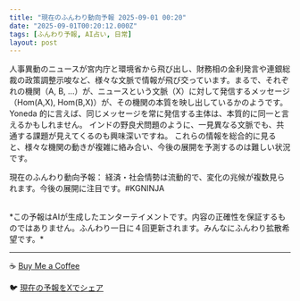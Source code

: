 ```yaml
---
title: "現在のふんわり動向予報 2025-09-01 00:20"
date: "2025-09-01T00:20:12.000Z"
tags: [ふんわり予報, AI占い, 日常]
layout: post
---
```


人事異動のニュースが宮内庁と環境省から飛び出し、財務相の金利発言や連銀総裁の政策調整示唆など、様々な文脈で情報が飛び交っています。まるで、それぞれの機関（A, B, ...）が、ニュースという文脈（X）に対して発信するメッセージ（Hom(A,X), Hom(B,X)）が、その機関の本質を映し出しているかのようです。  Yoneda 的に言えば、同じメッセージを常に発信する主体は、本質的に同一と言えるかもしれません。  インドの野良犬問題のように、一見異なる文脈でも、共通する課題が見えてくるのも興味深いですね。  これらの情報を総合的に見ると、様々な機関の動きが複雑に絡み合い、今後の展開を予測するのは難しい状況です。


現在のふんわり動向予報：
経済・社会情勢は流動的で、変化の兆候が複数見られます。今後の展開に注目です。#KGNINJA

<br>
*この予報はAIが生成したエンターテイメントです。内容の正確性を保証するものではありません。ふんわり一日に４回更新されます。みんなにふんわり拡散希望です。*

---
☕️ [Buy Me a Coffee](https://www.buymeacoffee.com/kgninja)

🐦 [現在の予報をXでシェア](https://twitter.com/intent/tweet?text=%E7%8F%BE%E5%9C%A8%E3%81%AE%E3%81%B5%E3%82%93%E3%82%8F%E3%82%8A%E4%BA%88%E5%A0%B1%3A%20%E3%80%8C%E4%BA%BA%E4%BA%8B%E7%95%B0%E5%8B%95%E3%81%AE%E3%83%8B%E3%83%A5%E3%83%BC%E3%82%B9%E3%81%8C%E5%AE%AE%E5%86%85%E5%BA%81%E3%81%A8%E7%92%B0%E5%A2%83%E7%9C%81%E3%81%8B%E3%82%89%E9%A3%9B%E3%81%B3%E5%87%BA%E3%81%97%E3%80%81%E8%B2%A1%E5%8B%99%E7%9B%B8%E3%81%AE%E9%87%91%E5%88%A9%E7%99%BA%E8%A8%80%E3%82%84%E9%80%A3%E9%8A%80%E7%B7%8F%E8%A3%81%E3%81%AE%E6%94%BF%E7%AD%96%E8%AA%BF%E6%95%B4%E7%A4%BA%E5%94%86%E3%81%AA%E3%81%A9%E3%80%81%E6%A7%98%E3%80%85%E3%81%AA%E6%96%87%E8%84%88%E3%81%A7%E6%83%85%E5%A0%B1%E3%81%8C%E9%A3%9B%E3%81%B3%E4%BA%A4%E3%81%A3%E3%81%A6%E3%81%84%E3%81%BE%E3%81%99%E3%80%82%E3%80%8D%23KGNINJA%20%E7%B6%9A%E3%81%8D%E3%81%AF%E3%83%96%E3%83%AD%E3%82%B0%E3%81%A7%EF%BC%81%F0%9F%91%87&url=https%3A%2F%2Fkg-ninja.github.io%2FFunwariyoso%2F)
